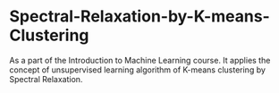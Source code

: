 # Spectral-Relaxation-by-K-means-Clustering

As a part of the Introduction to Machine Learning course.
It applies the concept of unsupervised learning algorithm of K-means clustering by Spectral Relaxation. 

